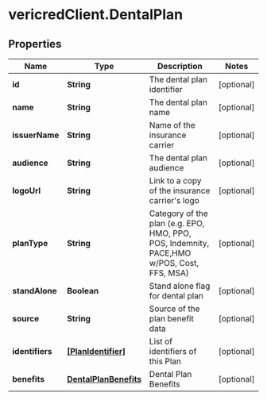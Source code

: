 # vericredClient.DentalPlan

## Properties
Name | Type | Description | Notes
------------ | ------------- | ------------- | -------------
**id** | **String** | The dental plan identifier | [optional] 
**name** | **String** | The dental plan name | [optional] 
**issuerName** | **String** | Name of the insurance carrier | [optional] 
**audience** | **String** | The dental plan audience | [optional] 
**logoUrl** | **String** | Link to a copy of the insurance carrier&#39;s logo | [optional] 
**planType** | **String** | Category of the plan (e.g. EPO, HMO, PPO, POS, Indemnity, PACE,HMO w/POS, Cost, FFS, MSA) | [optional] 
**standAlone** | **Boolean** | Stand alone flag for dental plan | [optional] 
**source** | **String** | Source of the plan benefit data | [optional] 
**identifiers** | [**[PlanIdentifier]**](PlanIdentifier.md) | List of identifiers of this Plan | [optional] 
**benefits** | [**DentalPlanBenefits**](DentalPlanBenefits.md) | Dental Plan Benefits | [optional] 


